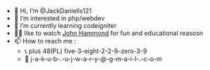 - 👋  Hi, I’m @JackDaniells121
- 👀  I’m interested in php/webdev
- 🌱  I’m currently learning codeigniter
- 🤟🏼  like to watch [John Hammond](https://www.youtube.com/channel/UCVeW9qkBjo3zosnqUbG7CFw) for fun and educational reasosn 
- 📫  How to reach me : 
  - 📞  plus 48(PL) five-3-eight-2-2-9-zero-3-9
  - 📨  j-a-k-u-b-.-u-j-w-a-r-y-@-g-m-a-i-l-.-c-o-m

<!---
JackDaniells121/JackDaniells121 is a ✨ special ✨ repository because its `README.md` (this file) appears on your GitHub profile.
You can click the Preview link to take a look at your changes.
--->
